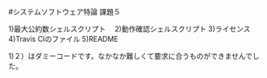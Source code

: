 #システムソフトウェア特論 課題５

1)最大公約数シェルスクリプト　
2)動作確認シェルスクリプト
3)ライセンス
4)Travis CIのファイル
5)README

1)２）はダミーコードです。なかなか難しくて要求に合うものができませんでした。
